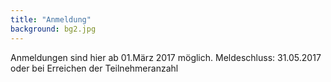```yaml
---
title: "Anmeldung"
background: bg2.jpg
---
```

Anmeldungen sind hier ab 01.März 2017 möglich. Meldeschluss: 31.05.2017 oder bei Erreichen der Teilnehmeranzahl
